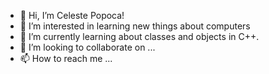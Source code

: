 - 👋 Hi, I’m Celeste Popoca!
- 👀 I’m interested in learning new things about computers
- 🌱 I’m currently learning about classes and objects in C++.
- 💞️ I’m looking to collaborate on ...
- 📫 How to reach me ...

<!---
celestepop/celestepop is a ✨ special ✨ repository because its `README.md` (this file) appears on your GitHub profile.
You can click the Preview link to take a look at your changes.
--->
